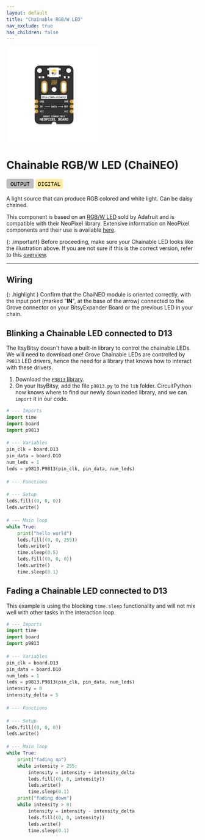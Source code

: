 ```yaml
---
layout: default
title: "Chainable RGB/W LED"
nav_exclude: true
has_children: false
---
```


<img src="assets/ChaiNEO-RGBW.png" alt="Chainable RGB LED" width="250"/>

# Chainable RGB/W LED (ChaiNEO)
<a href="../../glossary/glossary"><img src="../../glossary/assets/output.png" alt="Output" width="72"/></a> <a href="../../glossary/glossary"><img src="../../glossary/assets/digital.png" alt="Digital" width="72"/></a>

A light source that can produce RGB colored and white light. Can be daisy chained. 

This component is based on an [RGB/W LED](https://www.adafruit.com/product/2758) sold by Adafruit and is compatible with their NeoPixel library. Extensive information on NeoPixel components and their use is available [here](https://learn.adafruit.com/adafruit-neopixel-uberguide/the-magic-of-neopixels).


{: .important}
Before proceeding, make sure your Chainable LED looks like the illustration above. If you are not sure if this is the correct version, refer to this [overview](chainable-led).

---

## Wiring

{: .highlight }
Confirm that the ChaiNEO module is oriented correctly, with the input port (marked "**IN**", at the base of the arrow) connected to the Grove connector on your BitsyExpander Board or the previous LED in your chain.

## Blinking a Chainable LED connected to D13

The ItsyBitsy doesn't have a built-in library to control the chainable LEDs. We will need to download one! Grove Chainable LEDs are controlled by `P9813` LED drivers, hence the need for a library that knows how to interact with these drivers. 
1. Download the [`P9813` library](assets/p9813.py). 
2. On your ItsyBitsy, add the file `p9813.py` to the `lib` folder. CircuitPython now knows where to find our newly downloaded library, and we can `import` it in our code.

```python
# --- Imports
import time
import board
import p9813

# --- Variables
pin_clk = board.D13
pin_data = board.D10
num_leds = 1
leds = p9813.P9813(pin_clk, pin_data, num_leds)

# --- Functions

# --- Setup
leds.fill((0, 0, 0))
leds.write()

# --- Main loop
while True:
    print("hello world")
    leds.fill((0, 0, 255))
    leds.write()
    time.sleep(0.5)
    leds.fill((0, 0, 0))
    leds.write()
    time.sleep(0.1)
```

## Fading a Chainable LED connected to D13
This example is using the blocking `time.sleep` functionality and will not mix well with other tasks in the interaction loop.

```python
# --- Imports
import time
import board
import p9813

# --- Variables
pin_clk = board.D13
pin_data = board.D10
num_leds = 1
leds = p9813.P9813(pin_clk, pin_data, num_leds)
intensity = 0
intensity_delta = 5

# --- Functions

# --- Setup
leds.fill((0, 0, 0))
leds.write()

# --- Main loop
while True:
    print("fading up")
    while intensity < 255:
        intensity = intensity + intensity_delta
        leds.fill((0, 0, intensity))
        leds.write()
        time.sleep(0.1)
    print("fading down")
    while intensity > 0:
        intensity = intensity - intensity_delta
        leds.fill((0, 0, intensity))
        leds.write()
        time.sleep(0.1)
```
